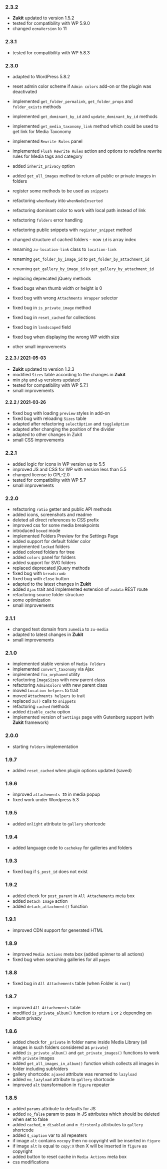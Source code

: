 ### 2.3.2 ###
* __Zukit__ updated to version 1.5.2
* tested for compatibility with WP 5.9.0
* changed `ecmaVersion` to 11

### 2.3.1 ###
* tested for compatibility with WP 5.8.3

### 2.3.0 ###
* adapted to WordPress 5.8.2
* reset admin color scheme if `Admin colors` add-on or the plugin was deactivated
* implemented `get_folder_permalink`, `get_folder_props` and `folder_exists` methods
* implemented `get_dominant_by_id` and `update_dominant_by_id` methods
* implemented `get_media_taxonomy_link` method which could be used to get link for Media Taxonomy
* implemented `Rewrite Rules` panel
* implemented `Flush Rewrite Rules` action and options to redefine rewrite rules for Media tags and category
* added `inherit_privacy` option
* added `get_all_images` method to return all public or private images in folders
* register some methods to be used as `snippets`

* refactoring `whenReady` into `whenNodeInserted`
* refactoring dominant color to work with local path instead of link
* refactoring `folders` error handling
* refactoring public snippets with `register_snippet` method

* changed structure of cached folders - now `id` is array index
* renaming `zu-location-link` class to `location-link`
* renaming `get_folder_by_image_id` to `get_folder_by_attachment_id`
* renaming `get_gallery_by_image_id` to `get_gallery_by_attachment_id`

* replacing deprecated jQuery methods
* fixed bugs when thumb width or height is 0
* fixed bug with wrong `Attachments Wrapper` selector
* fixed bug in `is_private_image` method
* fixed bug in `reset_cached` for collections
* fixed bug in `landscaped` field
* fixed bug when displaying the wrong WP width size
* other small improvements

#### 2.2.3 / 2021-05-03
* __Zukit__ updated to version 1.2.3
* modified `Sizes` table according to the changes in __Zukit__
* min `php` and `wp` versions updated
* tested for compatibility with WP 5.7.1
* small improvements

#### 2.2.2 / 2021-03-26
* fixed bug with loading `preview` styles in add-on
* fixed bug with reloading `Sizes` table
* adapted after refactoring `selectOption` and `toggleOption`
* adapted after changing the position of the divider
* adapted to other changes in Zukit
* small CSS improvements

### 2.2.1 ###
* added logic for icons in WP version up to 5.5
* improved JS and CSS for WP with version less than 5.5
* changed license to GPL-2.0
* tested for compatibility with WP 5.7
* small improvements

### 2.2.0 ###
* refactoring `ratio` getter and public API methods
* added icons, screenshots and readme
* deleted all direct references to CSS prefix
* improved css for some media breakpoints
* introduced `boxed` mode
* implemented Folders Preview for the Settings Page
* added support for default folder color
* implemented `locked` folders
* added colored folders for tree
* added `colors` panel for folders
* added support for SVG folders
* replaced deprecated jQuery methods
* fixed bug with `breadcrumb`
* fixed bug with `close` button
* adapted to the latest changes in __Zukit__
* added `Ajax` trait and implemented extension of `zudata` REST route
* refactoring source folder structure
* some optimization
* small improvements

### 2.1.1 ###
* changed text domain from `zumedia` to `zu-media`
* adapted to latest changes in __Zukit__
* small improvements

### 2.1.0 ###
* implemented stable version of `Media Folders`
* implemented `convert_taxonomy` via Ajax
* implemented `fix_orphaned` utility
* refactoring `ImageSizes` with new parent class
* refactoring `AdminColors` with new parent class
* moved `Location helpers` to trait
* moved `Attachments helpers` to trait
* replaced `zu()` calls to `snippets`
* refactoring `cached` methods
* added `disable_cache` option
* implemented version of `Settings` page with Gutenberg support (with __Zukit__ framework)

### 2.0.0 ###
* starting `folders` implementation

### 1.9.7 ###
* added `reset_cached` when plugin options updated (saved)

### 1.9.6 ###
* improved `attachements ID` in media popup
* fixed work under Wordpress 5.3

### 1.9.5 ###
* added `onlight` attribute to `gallery` shortcode

### 1.9.4 ###
* added language code to `cachekey` for galleries and folders

### 1.9.3 ###
* fixed bug if `$_post_id` does not exist

### 1.9.2 ###
* added check for `post_parent` in `All Attachements` meta box
* added `Detach Image` action
* added `detach_attachment()` function

### 1.9.1 ###
* improved CDN support for generated HTML

### 1.8.9 ###
* improved `Media Actions` meta box (added spinner to all actions)
* fixed bug when searching galleries for all `pages`

### 1.8.8 ###
* fixed bug in `All Attachements` table (when Folder is `root`)

### 1.8.7 ###
* improved `All Attachements` table
* modified `is_private_album()` function to return `1` or `2` depending on album privacy

### 1.8.6 ###
* added check for `_private` in folder name inside Media Library (all images in such folders considered as `private`)
* added `is_private_album()` and `get_private_images()` functions to work with `private` images
* added `get_all_images_in_album()` function which collects all images in folder including subfolders
* gallery shortcode: `ajaxed` attribute was renamed to `lazyload`
* added `no_lazyload` attribute to `gallery` shortcode
* improved `alt` transformation in `figure` repeater

### 1.8.5 ###
* added `params` attribute to defaults for JS
* added `no_false` param to pass in JS attributes which should be deleted when set to false
* added `cached`, `m_disabled` and `m_firstonly` attributes to `gallery` shortcode
* added `$_caption` var to all repeaters
* if image `alt` contains `nocopy` then no copyright will be inserted in `figure`
* if image `alt` is equal to `copy:X` then X will be inserted in `figure` as copyright
* added button to reset cache in `Media Actions` meta box
* css modifications

